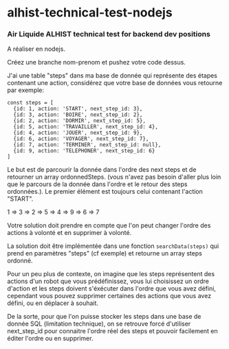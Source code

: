 # alhist-technical-test-nodejs
### Air Liquide ALHIST technical test for backend dev positions
A réaliser en nodejs.

Créez une branche nom-prenom et pushez votre code dessus.


J'ai une table "steps" dans ma base de donnée qui représente des étapes contenant une action, considérez que votre base de données vous retourne par exemple:
```
const steps = [
  {id: 1, action: 'START', next_step_id: 3},
  {id: 3, action: 'BOIRE', next_step_id: 2},
  {id: 2, action: 'DORMIR', next_step_id: 5},
  {id: 5, action: 'TRAVAILLER', next_step_id: 4},
  {id: 4, action: 'JOUER', next_step_id: 9},
  {id: 6, action: 'VOYAGER', next_step_id: 7},
  {id: 7, action: 'TERMINER', next_step_id: null},
  {id: 9, action: 'TELEPHONER', next_step_id: 6}
]
```
Le but est de parcourir la donnée dans l'ordre des next steps et de retourner un array ordonnedSteps. (vous n'avez pas besoin d'aller plus loin que le parcours de la donnée dans l'ordre et le retour des steps ordonnées.). Le premier élément est toujours celui contenant l'action "START".

1 => 3 => 2 => 5 => 4 => 9 => 6 => 7

Votre solution doit prendre en compte que l'on peut changer l'ordre des actions à volonté et en supprimer à volonté.

La solution doit être implémentée dans une fonction `searchData(steps)` qui prend en paramètres "steps" (cf exemple) et retourne un array steps ordonné.

Pour un peu plus de contexte, on imagine que les steps représentent des actions d'un robot que vous prédéfinissez, vous lui choisissez un ordre d'action et les steps doivent s'éxécuter dans l'ordre que vous avez défini, cependant vous pouvez supprimer certaines des actions que vous avez défini, ou en déplacer à souhait.

De la sorte, pour que l'on puisse stocker les steps dans une base de donnée SQL (limitation technique), on se retrouve forcé d'utiliser next_step_id pour connaitre l'ordre réel des steps et pouvoir facilement en éditer l'ordre ou en supprimer.
